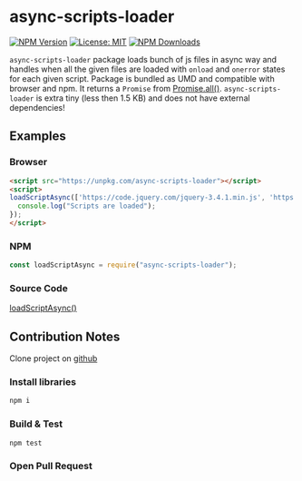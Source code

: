 # async-scripts-loader

[![NPM Version](https://img.shields.io/npm/v/async-scripts-loader.svg?style=flat-square)](https://www.npmjs.com/package/async-scripts-loader)
[![License: MIT](https://img.shields.io/badge/License-MIT-yellow.svg?style=flat-square)](LICENSE)
[![NPM Downloads](https://img.shields.io/npm/dt/async-scripts-loader.svg?style=flat-square)](https://www.npmjs.com/package/async-scripts-loader)

`async-scripts-loader` package loads bunch of js files in async way and handles when all the given files are loaded with `onload` and `onerror` states for each given script.
Package is bundled as UMD and compatible with browser and npm.
It returns a `Promise` from [Promise.all()](https://developer.mozilla.org/en-US/docs/Web/JavaScript/Reference/Global_Objects/Promise/all).
`async-scripts-loader` is extra tiny (less then 1.5 KB) and does not have external dependencies!

## Examples

### Browser
```html
<script src="https://unpkg.com/async-scripts-loader"></script>
<script>
loadScriptAsync(['https://code.jquery.com/jquery-3.4.1.min.js', 'https://cdnjs.cloudflare.com/ajax/libs/lodash.js/2.4.1/lodash.min.js']).then(() => {
  console.log("Scripts are loaded");
});
</script>
```

### NPM
```js
const loadScriptAsync = require("async-scripts-loader");
```

### Source Code
[loadScriptAsync()](https://github.com/vbabak/async-scripts-loader/blob/master/src/index.js)

## Contribution Notes
Clone project on [github](https://github.com/vbabak/async-scripts-loader)
### Install libraries
```bash
npm i
```

### Build & Test
```bash
npm test
```

### Open Pull Request
